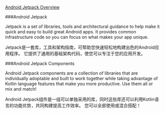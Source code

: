 [Android Jetpack Overview](https://developer.android.com/jetpack/)

###Android Jetpack

Jetpack is a set of libraries, tools and architectural guidance to help make it quick and easy to build great Android apps. It provides common infrastructure code so you can focus on what makes your app unique.

Jetpack是一套库，工具和架构指南，可帮助您快速轻松地构建出色的Android应用程序。 它提供了通用的基础架构代码，使您可以专注于您的应用开发。

###Android Jetpack Components

Android Jetpack components are a collection of libraries that are individually adoptable and built to work together while taking advantage of Kotlin language features that make you more productive. Use them all or mix and match!

Android Jetpack组件是一组可以单独采用的库，同时这些库还可以利用Kotlin语言的功能优势，共同构建提高工作效率。 您可以全部使用或混合搭配！